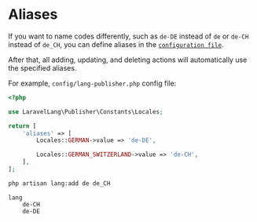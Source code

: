 # Aliases

If you want to name codes differently, such as `de-DE` instead of `de` or `de-CH` instead of `de_CH`, you can define aliases in
the [`configuration file`](https://github.com/Laravel-Lang/publisher/blob/main/config/public.php).

After that, all adding, updating, and deleting actions will automatically use the specified aliases.

For example, `config/lang-publisher.php` config file:

```php
<?php

use LaravelLang\Publisher\Constants\Locales;

return [
    'aliases' => [
        Locales::GERMAN->value => 'de-DE',

        Locales::GERMAN_SWITZERLAND->value => 'de-CH',
    ],
];
```

```bash
php artisan lang:add de de_CH
```

```
lang
    de-CH
    de-DE
```
